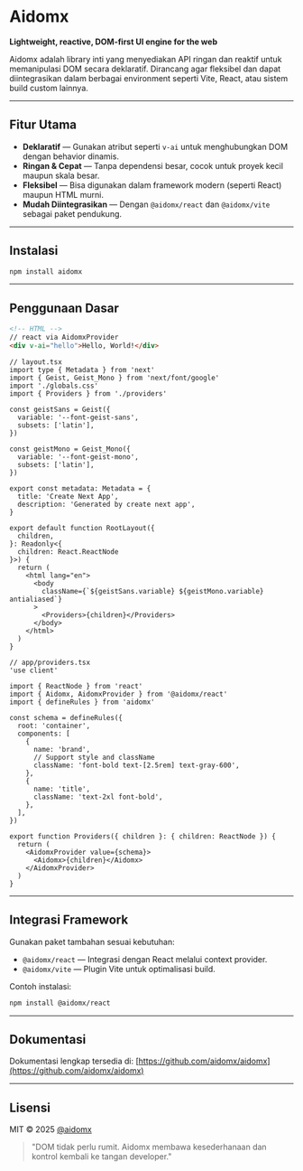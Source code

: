 # Aidomx

**Lightweight, reactive, DOM-first UI engine for the web**

Aidomx adalah library inti yang menyediakan API ringan dan reaktif untuk memanipulasi DOM secara deklaratif. Dirancang agar fleksibel dan dapat diintegrasikan dalam berbagai environment seperti Vite, React, atau sistem build custom lainnya.

---

## Fitur Utama

- **Deklaratif** — Gunakan atribut seperti `v-ai` untuk menghubungkan DOM dengan behavior dinamis.
- **Ringan & Cepat** — Tanpa dependensi besar, cocok untuk proyek kecil maupun skala besar.
- **Fleksibel** — Bisa digunakan dalam framework modern (seperti React) maupun HTML murni.
- **Mudah Diintegrasikan** — Dengan `@aidomx/react` dan `@aidomx/vite` sebagai paket pendukung.

---

## Instalasi

```bash
npm install aidomx
```

---

## Penggunaan Dasar

```html
<!-- HTML -->
// react via AidomxProvider
<div v-ai="hello">Hello, World!</div>
```
```tsx
// layout.tsx
import type { Metadata } from 'next'
import { Geist, Geist_Mono } from 'next/font/google'
import './globals.css'
import { Providers } from './providers'

const geistSans = Geist({
  variable: '--font-geist-sans',
  subsets: ['latin'],
})

const geistMono = Geist_Mono({
  variable: '--font-geist-mono',
  subsets: ['latin'],
})

export const metadata: Metadata = {
  title: 'Create Next App',
  description: 'Generated by create next app',
}

export default function RootLayout({
  children,
}: Readonly<{
  children: React.ReactNode
}>) {
  return (
    <html lang="en">
      <body
        className={`${geistSans.variable} ${geistMono.variable} antialiased`}
      >
        <Providers>{children}</Providers>
      </body>
    </html>
  )
}
```

```tsx
// app/providers.tsx
'use client'

import { ReactNode } from 'react'
import { Aidomx, AidomxProvider } from '@aidomx/react'
import { defineRules } from 'aidomx'

const schema = defineRules({
  root: 'container',
  components: [
    {
      name: 'brand',
      // Support style and className
      className: 'font-bold text-[2.5rem] text-gray-600',
    },
    {
      name: 'title',
      className: 'text-2xl font-bold',
    },
  ],
})

export function Providers({ children }: { children: ReactNode }) {
  return (
    <AidomxProvider value={schema}>
      <Aidomx>{children}</Aidomx>
    </AidomxProvider>
  )
}
```

---

## Integrasi Framework

Gunakan paket tambahan sesuai kebutuhan:

- `@aidomx/react` — Integrasi dengan React melalui context provider.
- `@aidomx/vite` — Plugin Vite untuk optimalisasi build.

Contoh instalasi:

```bash
npm install @aidomx/react
```

---

## Dokumentasi

Dokumentasi lengkap tersedia di: [https://github.com/aidomx/aidomx](https://github.com/aidomx/aidomx)

---

## Lisensi

MIT © 2025 [@aidomx](https://github.com/aidomx)

> "DOM tidak perlu rumit. Aidomx membawa kesederhanaan dan kontrol kembali ke tangan developer."

